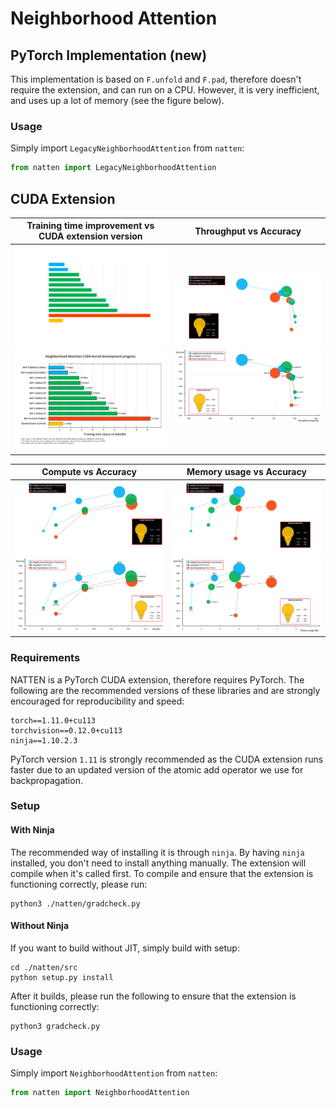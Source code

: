 # Neighborhood Attention

## PyTorch Implementation (new)
This implementation is based on `F.unfold` and `F.pad`, therefore doesn't require the extension, and can run on a CPU.
However, it is very inefficient, and uses up a lot of memory (see the figure below).
### Usage
Simply import `LegacyNeighborhoodAttention` from `natten`:
```python
from natten import LegacyNeighborhoodAttention
```

## CUDA Extension

Training time improvement vs CUDA extension version | Throughput vs Accuracy
:-------------------------:|:-------------------------:
![computeplot_dark](../../assets/kernelplot_dark.png#gh-dark-mode-only) ![computeplot_light](../../assets/kernelplot_light.png#gh-light-mode-only) | ![NAT-Intro](../../assets/throughputplot_dark.png#gh-dark-mode-only) ![NAT-Intro](../../assets/throughputplot_light.png#gh-light-mode-only)


Compute vs Accuracy |  Memory usage vs Accuracy
:-------------------------:|:-------------------------:
![computeplot_dark](../../assets/computeplot_dark.png#gh-dark-mode-only) ![computeplot_light](../../assets/computeplot_light.png#gh-light-mode-only) | ![NAT-Intro](../../assets/memoryusage_dark.png#gh-dark-mode-only) ![NAT-Intro](../../assets/memoryusage_light.png#gh-light-mode-only) 


### Requirements
NATTEN is a PyTorch CUDA extension, therefore requires PyTorch. 
The following are the recommended versions of these libraries and are strongly encouraged for reproducibility and speed:
```shell
torch==1.11.0+cu113
torchvision==0.12.0+cu113
ninja==1.10.2.3
```
PyTorch version `1.11` is strongly recommended as the CUDA extension runs faster due to an updated 
version of the atomic add operator we use for backpropagation.

### Setup
#### With Ninja
The recommended way of installing it is through `ninja`. 
By having `ninja` installed, you don't need to install anything manually. 
The extension will compile when it's called first.
To compile and ensure that the extension is functioning correctly, please run:
```
python3 ./natten/gradcheck.py
```

#### Without Ninja
If you want to build without JIT, simply build with setup:
```shell
cd ./natten/src
python setup.py install
```
After it builds, please run the following to ensure that the extension is functioning correctly:
```
python3 gradcheck.py
```
### Usage
Simply import `NeighborhoodAttention` from `natten`:
```python
from natten import NeighborhoodAttention
```